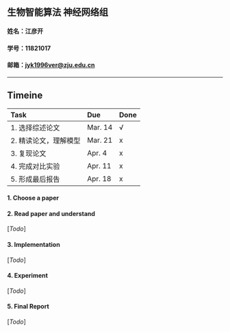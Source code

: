 ## 生物智能算法 神经网络组
#### 姓名：江彦开 
#### 学号：11821017
#### 邮箱：jyk1996ver@zju.edu.cn

---

## Timeine  

| Task | Due | Done |
| :- | :- | :- |
| 1. 选择综述论文 | Mar. 14 | &radic; |  
| 2. 精读论文，理解模型 | Mar. 21 | x |  
| 3. 复现论文 | Apr. 4 | x |  
| 4. 完成对比实验 | Apr. 11 | x |  
| 5. 形成最后报告 | Apr. 18 | x |  


#### 1. Choose a paper



#### 2. Read paper and understand

[*Todo*]

#### 3. Implementation

[*Todo*]

#### 4. Experiment

[*Todo*]

#### 5. Final Report

[*Todo*]
